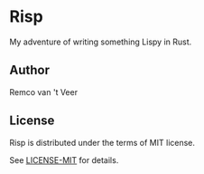 # Risp

My adventure of writing something Lispy in Rust.

## Author

Remco van 't Veer

## License

Risp is distributed under the terms of MIT license.

See [LICENSE-MIT](LICENSE-MIT) for details.
